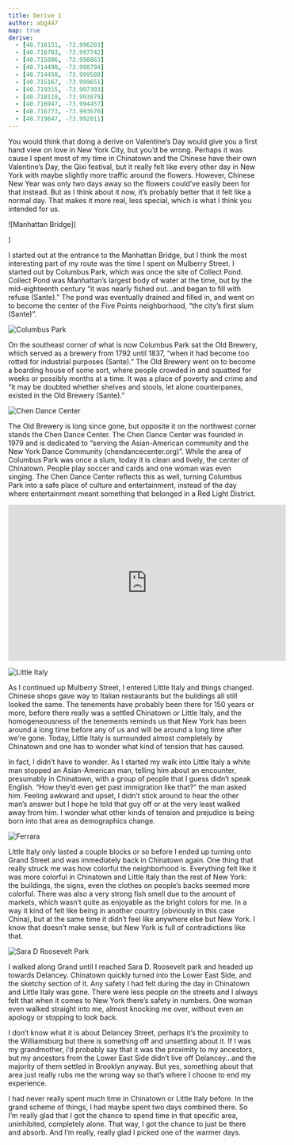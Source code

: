 ```yaml
---
title: Derive 1
author: abg447
map: true
derive:
  - [40.716151, -73.996203]
  - [40.716783, -73.997742]
  - [40.715006, -73.998863]
  - [40.714490, -73.998794]
  - [40.714450, -73.999588]
  - [40.715167, -73.999651]
  - [40.719315, -73.997303]
  - [40.718119, -73.993879]
  - [40.716947, -73.994457]
  - [40.716773, -73.993670]
  - [40.719847, -73.992011]
---
```


You would think that doing a derive on Valentine’s Day would give you a first hand view on love in New York City, but you’d be wrong. Perhaps it was cause I spent most of my time in Chinatown and the Chinese have their own Valentine’s Day, the Qixi festival, but it really felt like every other day in New York with maybe slightly more traffic around the flowers. However, Chinese New Year was only two days away so the flowers could’ve easily been for that instead. But as I think about it now, it’s probably better that it felt like a normal day. That makes it more real, less special, which is what I think you intended for us.

![Manhattan Bridge](<blockquote class="imgur-embed-pub" lang="en" data-id="ZO8M7h1"><a href="//imgur.com/ZO8M7h1"></a></blockquote><script async src="//s.imgur.com/min/embed.js" charset="utf-8"></script>)

I started out at the entrance to the Manhattan Bridge, but I think the most interesting part of my route was the time I spent on Mulberry Street. I started out by Columbus Park, which was once the site of Collect Pond. Collect Pond was Manhattan’s largest body of water at the time, but by the mid-eighteenth century “it was nearly fished out...and began to fill with refuse (Sante).” The pond was eventually drained and filled in, and went on to become the center of the Five Points neighborhood, “the city’s first slum (Sante)”.

![Columbus Park](https://imgur.com/foFKZ1s)

On the southeast corner of what is now Columbus Park sat the Old Brewery, which served as a brewery from 1792 until 1837, “when it had become too rotted for industrial purposes (Sante).” The Old Brewery went on to become a boarding house of some sort, where people crowded in and squatted for weeks or possibly months at a time. It was a place of poverty and crime and “it may be doubted whether shelves and stools, let alone counterpanes, existed in the Old Brewery (Sante).”

![Chen Dance Center](https://imgur.com/mJ90tH4)

The Old Brewery is long since gone, but opposite it on the northwest corner stands the Chen Dance Center. The Chen Dance Center was founded in 1979 and is dedicated to “serving the Asian-American community and the New York Dance Community (chendancecenter.org)”. While the area of Columbus Park was once a slum, today it is clean and lively, the center of Chinatown. People play soccer and cards and one woman was even singing. The Chen Dance Center reflects this as well, turning Columbus Park into a safe place of culture and entertainment, instead of the day where entertainment meant something that belonged in a Red Light District.

<div class="embed-responsive embed-responsive-16by9">

<iframe width="560" height="315" src="https://www.youtube.com/embed/uuCTQ4CRAlQ" frameborder="0" allow="autoplay; encrypted-media" allowfullscreen></iframe>

</div>

![Little Italy](https://imgur.com/HStiJbd)

As I continued up Mulberry Street, I entered Little Italy and things changed. Chinese shops gave way to Italian restaurants but the buildings all still looked the same. The tenements have probably been there for 150 years or more, before there really was a settled Chinatown or Little Italy, and the homogeneousness of the tenements reminds us that New York has been around a long time before any of us and will be around a long time after we’re gone. Today, Little Italy is surrounded almost completely by Chinatown and one has to wonder what kind of tension that has caused.

In fact, I didn’t have to wonder. As I started my walk into Little Italy a white man stopped an Asian-American man, telling him about an encounter, presumably in Chinatown, with a group of people that I guess didn’t speak English. “How they’d even get past immigration like that?” the man asked him. Feeling awkward and upset, I didn’t stick around to hear the other man’s answer but I hope he told that guy off or at the very least walked away from him. I wonder what other kinds of tension and prejudice is being born into that area as demographics change.

![Ferrara](https://imgur.com/Kpj2tQy)

Little Italy only lasted a couple blocks or so before I ended up turning onto Grand Street and was immediately back in Chinatown again. One thing that really struck me was how colorful the neighborhood is. Everything felt like it was more colorful in Chinatown and Little Italy than the rest of New York: the buildings, the signs, even the clothes on people’s backs seemed more colorful. There was also a very strong fish smell due to the amount of markets, which wasn’t quite as enjoyable as the bright colors for me. In a way it kind of felt like being in another country (obviously in this case China), but at the same time it didn’t feel like anywhere else but New York. I know that doesn’t make sense, but New York is full of contradictions like that.

![Sara D Roosevelt Park](https://imgur.com/iuelgLM)

I walked along Grand until I reached Sara D. Roosevelt park and headed up towards Delancey. Chinatown quickly turned into the Lower East Side, and the sketchy section of it. Any safety I had felt during the day in Chinatown and Little Italy was gone. There were less people on the streets and I always felt that when it comes to New York there’s safety in numbers. One woman even walked straight into me, almost knocking me over, without even an apology or stopping to look back.

I don’t know what it is about Delancey Street, perhaps it’s the proximity to the Williamsburg but there is something off and unsettling about it. If I was my grandmother, I’d probably say that it was the proximity to my ancestors, but my ancestors from the Lower East Side didn’t live off Delancey...and the majority of them settled in Brooklyn anyway. But yes, something about that area just really rubs me the wrong way so that’s where I choose to end my experience.

I had never really spent much time in Chinatown or Little Italy before. In the grand scheme of things, I had maybe spent two days combined there. So I’m really glad that I got the chance to spend time in that specific area, uninhibited, completely alone. That way, I got the chance to just be there and absorb. And I’m really, really glad I picked one of the warmer days.
